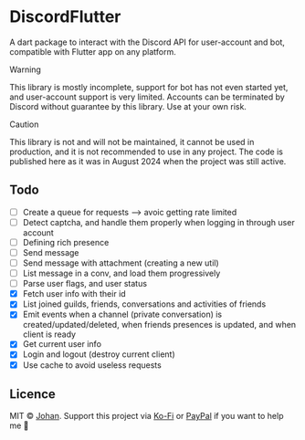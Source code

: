 # DiscordFlutter

A dart package to interact with the Discord API for user-account and bot, compatible with Flutter app on any platform.

> [!WARNING]
> This library is mostly incomplete, support for bot has not even started yet, and user-account support is very limited. Accounts can be terminated by Discord without guarantee by this library. Use at your own risk.

> [!CAUTION]
> This library is not and will not be maintained, it cannot be used in production, and it is not recommended to use in any project. The code is published here as it was in August 2024 when the project was still active.

## Todo

- [ ] Create a queue for requests --> avoic getting rate limited
- [ ] Detect captcha, and handle them properly when logging in through user account
- [ ] Defining rich presence
- [ ] Send message
- [ ] Send message with attachment (creating a new util)
- [ ] List message in a conv, and load them progressively
- [ ] Parse user flags, and user status
- [x] Fetch user info with their id
- [x] List joined guilds, friends, conversations and activities of friends
- [x] Emit events when a channel (private conversation) is created/updated/deleted, when friends presences is updated, and when client is ready
- [x] Get current user info
- [x] Login and logout (destroy current client)
- [x] Use cache to avoid useless requests

## Licence

MIT © [Johan](https://johanstick.fr). Support this project via [Ko-Fi](https://ko-fi.com/johan_stickman) or [PayPal](https://paypal.me/moipastoii) if you want to help me 💙